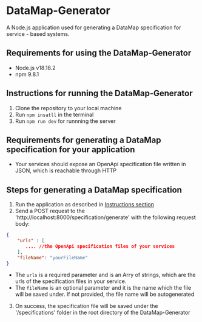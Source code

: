 # DataMap-Generator

A Node.js application used for generating a DataMap specification for service - based systems.

## Requirements for using the DataMap-Generator
- Node.js v18.18.2
- npm 9.8.1


## Instructions for running the DataMap-Generator
1. Clone the repository to your local machine
2. Run `npm insatll` in the terminal
3. Run `npm run dev` for runnning the server


## Requirements for generating a DataMap specification for your application
- Your services should expose an OpenApi specification file written in JSON, which is reachable through HTTP

## Steps for generating a DataMap specification
1. Run the application as described in [Instructions section](#instructions-for-running-the-datamap-generator)
2. Send a POST request to the 'http://localhost:8000/specification/generate' with the following request body:
```json
{
    "urls" : [
       .... //the OpenApi specification files of your services
    ],
    "fileName": "yourFileName"
}
```
- The `urls` is a required parameter and is an Arry of strings, which are the urls of the specification files in your service. 
- The `fileName` is an optional parameter and it is the name which the file will be saved under. If not provided, the file name will be autogenerated
3. On success, the specification file will be saved under the '/specifications' folder in the root directory of the DataMap-Generator 



   


